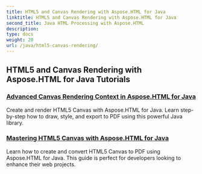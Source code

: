 ```yaml
---
title: HTML5 and Canvas Rendering with Aspose.HTML for Java
linktitle: HTML5 and Canvas Rendering with Aspose.HTML for Java
second_title: Java HTML Processing with Aspose.HTML
description: 
type: docs
weight: 20
url: /java/html5-canvas-rendering/
---
```


## HTML5 and Canvas Rendering with Aspose.HTML for Java Tutorials
### [Advanced Canvas Rendering Context in Aspose.HTML for Java](./advanced-canvas-rendering-context/)
Create and render HTML5 Canvas with Aspose.HTML for Java. Learn step-by-step how to draw, style, and export to PDF using this powerful Java library.
### [Mastering HTML5 Canvas with Aspose.HTML for Java](./html5-canvas/)
Learn how to create and convert HTML5 Canvas to PDF using Aspose.HTML for Java. This guide is perfect for developers looking to enhance their web projects.